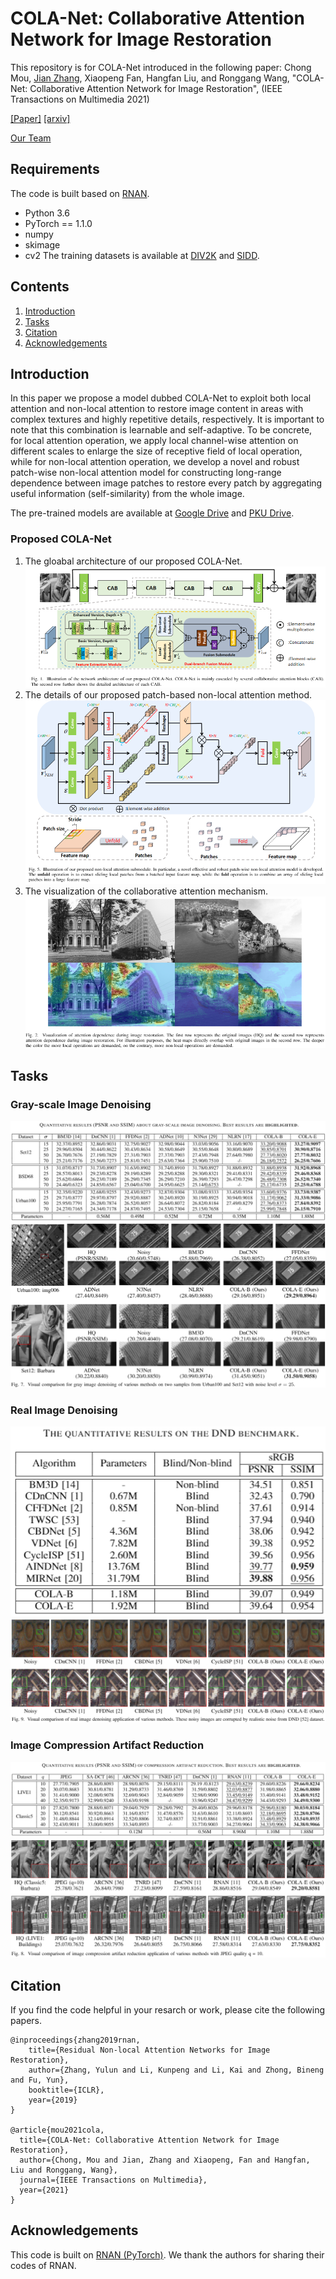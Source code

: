 # COLA-Net: Collaborative Attention Network for Image Restoration
This repository is for COLA-Net introduced in the following paper:
Chong Mou, [Jian Zhang](https://jianzhang.tech/), Xiaopeng Fan, Hangfan Liu, and Ronggang Wang, "COLA-Net: Collaborative Attention Network for Image Restoration", (IEEE Transactions on Multimedia 2021)

[\[Paper\]](https://ieeexplore.ieee.org/document/9369906/authors#authors) [\[arxiv\]](https://arxiv.org/abs/2103.05961)

[Our Team](http://villa.jianzhang.tech/)

## Requirements
The code is built based on [RNAN](https://github.com/yulunzhang/RNAN).
- Python 3.6
- PyTorch == 1.1.0
- numpy
- skimage
- cv2
The training datasets is available at [DIV2K](https://data.vision.ee.ethz.ch/cvl/DIV2K/) and [SIDD](https://www.eecs.yorku.ca/~kamel/sidd/).
## Contents
1. [Introduction](#Introduction)
2. [Tasks](#Tasks)
3. [Citation](#Citation)
4. [Acknowledgements](#Acknowledgements)
## Introduction
In this paper we propose a model dubbed COLA-Net to exploit both local attention and non-local attention to restore image content in areas with complex textures and highly repetitive details, respectively. It is important to note that this combination is learnable and self-adaptive. To be concrete, for local attention operation, we apply local channel-wise attention on different scales to enlarge the size of receptive field of local operation, while for non-local attention operation, we develop a novel and robust patch-wise non-local attention model for constructing long-range dependence between image patches to restore every patch by aggregating useful information (self-similarity) from the whole image.

The pre-trained models are available at [Google Drive](https://drive.google.com/file/d/1FVfQuGMV-AzOEFZILkBcgZuABHs9pyd_/view?usp=sharing) and [PKU Drive](https://disk.pku.edu.cn:443/link/F7BC2A6DA955F1C89A03A0F9396C7DC2).
### Proposed COLA-Net
1. The gloabal architecture of our proposed COLA-Net.
![Network](/Figs/network.PNG)
2. The details of our proposed patch-based non-local attention method.
![Patch-based Non-local Method](/Figs/nl.PNG)
3. The visualization of the collaborative attention mechanism.
![Adaptive selection between local and non-local attention](/Figs/heat.PNG)
## Tasks
### Gray-scale Image Denoising 
![PSNR_DN_Gray](/Figs/PSNR_DN_Gray.PNG)
![Visual_DN_Gray](/Figs/Visual_DN_Gray.PNG)
### Real Image Denoising 
![PSNR_DN_Gray](/Figs/PSNR_DN_Real.PNG)
![Visual_DN_Gray](/Figs/Visual_DN_Real.PNG)
### Image Compression Artifact Reduction  
![PSNR_DN_Gray](/Figs/PSNR_CAR.PNG)
![Visual_DN_Gray](/Figs/Visual_CAR.PNG)
## Citation
If you find the code helpful in your resarch or work, please cite the following papers.
```
@inproceedings{zhang2019rnan,
    title={Residual Non-local Attention Networks for Image Restoration},
    author={Zhang, Yulun and Li, Kunpeng and Li, Kai and Zhong, Bineng and Fu, Yun},
    booktitle={ICLR},
    year={2019}
}

@article{mou2021cola,
  title={COLA-Net: Collaborative Attention Network for Image Restoration},
  author={Chong, Mou and Jian, Zhang and Xiaopeng, Fan and Hangfan, Liu and Ronggang, Wang},
  journal={IEEE Transactions on Multimedia},
  year={2021}
}
```
## Acknowledgements
This code is built on [RNAN (PyTorch)](https://github.com/yulunzhang/RNAN). We thank the authors for sharing their codes of RNAN.
